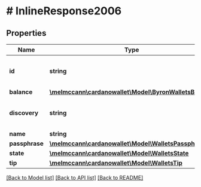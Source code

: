# # InlineResponse2006

## Properties

Name | Type | Description | Notes
------------ | ------------- | ------------- | -------------
**id** | **string** | A unique identifier for the wallet | 
**balance** | [**\melmccann\cardanowallet\Model\ByronWalletsBalance**](ByronWalletsBalance.md) |  | 
**discovery** | **string** | Mechanism used for discovering addresses. | 
**name** | **string** |  | 
**passphrase** | [**\melmccann\cardanowallet\Model\WalletsPassphrase**](WalletsPassphrase.md) |  | [optional] 
**state** | [**\melmccann\cardanowallet\Model\WalletsState**](WalletsState.md) |  | 
**tip** | [**\melmccann\cardanowallet\Model\WalletsTip**](WalletsTip.md) |  | 

[[Back to Model list]](../../README.md#documentation-for-models) [[Back to API list]](../../README.md#documentation-for-api-endpoints) [[Back to README]](../../README.md)


